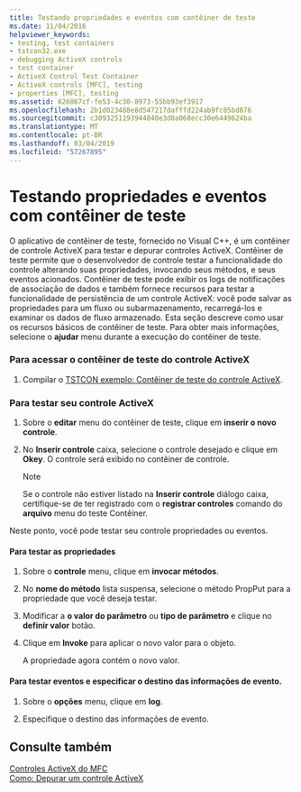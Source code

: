 ```yaml
---
title: Testando propriedades e eventos com contêiner de teste
ms.date: 11/04/2016
helpviewer_keywords:
- testing, test containers
- tstcon32.exe
- debugging ActiveX controls
- test container
- ActiveX Control Test Container
- ActiveX controls [MFC], testing
- properties [MFC], testing
ms.assetid: 626867cf-fe53-4c30-8973-55bb93ef3917
ms.openlocfilehash: 2b1d023488e8d547217dafffd224ab9fc05bd876
ms.sourcegitcommit: c3093251193944840e3d0a068ecc30e6449624ba
ms.translationtype: MT
ms.contentlocale: pt-BR
ms.lasthandoff: 03/04/2019
ms.locfileid: "57267895"
---
```

# <a name="testing-properties-and-events-with-test-container"></a>Testando propriedades e eventos com contêiner de teste

O aplicativo de contêiner de teste, fornecido no Visual C++, é um contêiner de controle ActiveX para testar e depurar controles ActiveX. Contêiner de teste permite que o desenvolvedor de controle testar a funcionalidade do controle alterando suas propriedades, invocando seus métodos, e seus eventos acionados. Contêiner de teste pode exibir os logs de notificações de associação de dados e também fornece recursos para testar a funcionalidade de persistência de um controle ActiveX: você pode salvar as propriedades para um fluxo ou subarmazenamento, recarregá-los e examinar os dados de fluxo armazenado. Esta seção descreve como usar os recursos básicos de contêiner de teste. Para obter mais informações, selecione o **ajudar** menu durante a execução do contêiner de teste.

### <a name="to-access-the-activex-control-test-container"></a>Para acessar o contêiner de teste do controle ActiveX

1. Compilar o [TSTCON exemplo: Contêiner de teste do controle ActiveX](../visual-cpp-samples.md).

### <a name="to-test-your-activex-control"></a>Para testar seu controle ActiveX

1. Sobre o **editar** menu do contêiner de teste, clique em **inserir o novo controle**.

1. No **Inserir controle** caixa, selecione o controle desejado e clique em **Okey**. O controle será exibido no contêiner de controle.

    > [!NOTE]
    >  Se o controle não estiver listado na **Inserir controle** diálogo caixa, certifique-se de ter registrado com o **registrar controles** comando do **arquivo** menu do teste Contêiner.

Neste ponto, você pode testar seu controle propriedades ou eventos.

#### <a name="to-test-properties"></a>Para testar as propriedades

1. Sobre o **controle** menu, clique em **invocar métodos**.

1. No **nome do método** lista suspensa, selecione o método PropPut para a propriedade que você deseja testar.

1. Modificar a **o valor do parâmetro** ou **tipo de parâmetro** e clique no **definir valor** botão.

1. Clique em **Invoke** para aplicar o novo valor para o objeto.

   A propriedade agora contém o novo valor.

#### <a name="to-test-events-and-specify-the-destination-of-event-information"></a>Para testar eventos e especificar o destino das informações de evento.

1. Sobre o **opções** menu, clique em **log**.

1. Especifique o destino das informações de evento.

## <a name="see-also"></a>Consulte também

[Controles ActiveX do MFC](../mfc/mfc-activex-controls.md)<br/>
[Como: Depurar um controle ActiveX](/visualstudio/debugger/how-to-debug-an-activex-control)
